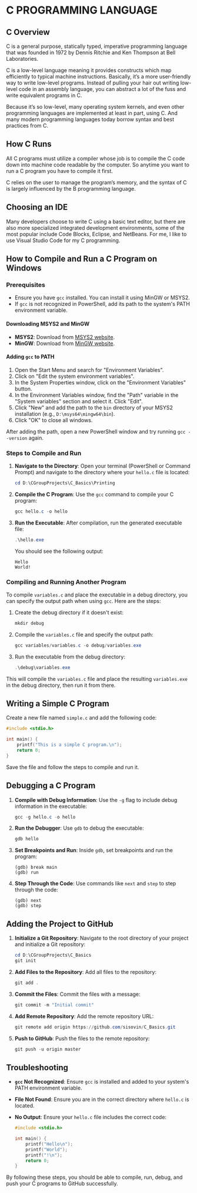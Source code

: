 # C PROGRAMMING LANGUAGE

## C Overview
C is a general purpose, statically typed, imperative programming language that was founded in 1972 by Dennis Ritchie and Ken Thompson at Bell Laboratories.

C is a low-level language meaning it provides constructs which map efficiently to typical machine instructions. Basically, it’s a more user-friendly way to write low-level programs. Instead of pulling your hair out writing low-level code in an assembly language, you can abstract a lot of the fuss and write equivalent programs in C.

Because it’s so low-level, many operating system kernels, and even other programming languages are implemented at least in part, using C. And many modern programming languages today borrow syntax and best practices from C.

## How C Runs
All C programs must utilize a compiler whose job is to compile the C code down into machine code readable by the computer. So anytime you want to run a C program you have to compile it first.

C relies on the user to manage the program’s memory, and the syntax of C is largely influenced by the B programming language.

## Choosing an IDE
Many developers choose to write C using a basic text editor, but there are also more specialized integrated development environments, some of the most popular include Code Blocks, Eclipse, and NetBeans. For me, I like to use Visual Studio Code for my C programming.

## How to Compile and Run a C Program on Windows

### Prerequisites

- Ensure you have `gcc` installed. You can install it using MinGW or MSYS2.
- If `gcc` is not recognized in PowerShell, add its path to the system's PATH environment variable.

#### Downloading MSYS2 and MinGW

- **MSYS2**: Download from [MSYS2 website](https://www.msys2.org/).
- **MinGW**: Download from [MinGW website](http://www.mingw.org/).

#### Adding `gcc` to PATH

1. Open the Start Menu and search for "Environment Variables".
2. Click on "Edit the system environment variables".
3. In the System Properties window, click on the "Environment Variables" button.
4. In the Environment Variables window, find the "Path" variable in the "System variables" section and select it. Click "Edit".
5. Click "New" and add the path to the `bin` directory of your MSYS2 installation (e.g., `D:\msys64\mingw64\bin`).
6. Click "OK" to close all windows.

After adding the path, open a new PowerShell window and try running `gcc --version` again.

### Steps to Compile and Run

1. **Navigate to the Directory**:
   Open your terminal (PowerShell or Command Prompt) and navigate to the directory where your `hello.c` file is located:

   ```powershell
   cd D:\CGroupProjects\C_Basics\Printing
   ```

2. **Compile the C Program**:
   Use the `gcc` command to compile your C program:

   ```powershell
   gcc hello.c -o hello
   ```

3. **Run the Executable**:
   After compilation, run the generated executable file:

   ```powershell
   .\hello.exe
   ```

   You should see the following output:

   ```
   Hello
   World!
   ```

### Compiling and Running Another Program

To compile `variables.c` and place the executable in a debug directory, you can specify the output path when using `gcc`. Here are the steps:

1. Create the debug directory if it doesn't exist:

   ```powershell
   mkdir debug
   ```

2. Compile the `variables.c` file and specify the output path:

   ```powershell
   gcc variables/variables.c -o debug/variables.exe
   ```

3. Run the executable from the debug directory:

   ```powershell
   .\debug\variables.exe
   ```

This will compile the `variables.c` file and place the resulting `variables.exe` in the debug
 directory, then run it from there.

## Writing a Simple C Program

Create a new file named `simple.c` and add the following code:

```c
#include <stdio.h>

int main() {
    printf("This is a simple C program.\n");
    return 0;
}
```

Save the file and follow the steps to compile and run it.

## Debugging a C Program

1. **Compile with Debug Information**:
   Use the `-g` flag to include debug information in the executable:

   ```powershell
   gcc -g hello.c -o hello
   ```

2. **Run the Debugger**:
   Use `gdb` to debug the executable:

   ```powershell
   gdb hello
   ```

3. **Set Breakpoints and Run**:
   Inside `gdb`, set breakpoints and run the program:

   ```gdb
   (gdb) break main
   (gdb) run
   ```

4. **Step Through the Code**:
   Use commands like `next` and `step` to step through the code:

   ```gdb
   (gdb) next
   (gdb) step
   ```

## Adding the Project to GitHub

1. **Initialize a Git Repository**:
   Navigate to the root directory of your project and initialize a Git repository:

   ```powershell
   cd D:\CGroupProjects\C_Basics
   git init
   ```

2. **Add Files to the Repository**:
   Add all files to the repository:

   ```powershell
   git add .
   ```

3. **Commit the Files**:
   Commit the files with a message:

   ```powershell
   git commit -m "Initial commit"
   ```

4. **Add Remote Repository**:
   Add the remote repository URL:

   ```powershell
   git remote add origin https://github.com/sisovin/C_Basics.git
   ```

5. **Push to GitHub**:
   Push the files to the remote repository:

   ```powershell
   git push -u origin master
   ```

## Troubleshooting

- **`gcc` Not Recognized**:
  Ensure `gcc` is installed and added to your system's PATH environment variable.

- **File Not Found**:
  Ensure you are in the correct directory where `hello.c` is located.

- **No Output**:
  Ensure your `hello.c` file includes the correct code:

  ```c
  #include <stdio.h>

  int main() {
      printf("Hello\n");
      printf("World");
      printf("!\n");
      return 0;
  }
  ```

By following these steps, you should be able to compile, run, debug, and push your C programs to GitHub successfully.

```
